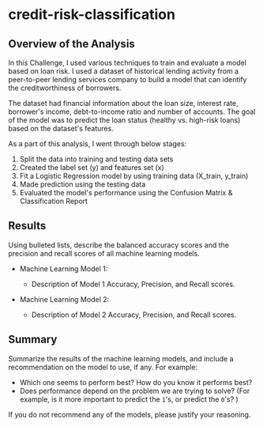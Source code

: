 # credit-risk-classification

## Overview of the Analysis
In this Challenge, I used various techniques to train and evaluate a model based on loan risk. I used a dataset of historical lending activity from a peer-to-peer lending services company to build a model that can identify the creditworthiness of borrowers.

The dataset had financial information about the loan size, interest rate, borrower's income, debt-to-income ratio and number of accounts. The goal of the model was to predict the loan status (healthy vs. high-risk loans) based on the dataset's features.

As a part of this analysis, I went through below stages:
1. Split the data into training and testing data sets
2. Created the label set (y) and features set (x)
3. Fit a Logistic Regression model by using training data (X_train, y_train)
4. Made prediction using the testing data
5. Evaluated the model's performance using the Confusion Matrix & Classification Report
   
## Results

Using bulleted lists, describe the balanced accuracy scores and the precision and recall scores of all machine learning models.

* Machine Learning Model 1:
  * Description of Model 1 Accuracy, Precision, and Recall scores.



* Machine Learning Model 2:
  * Description of Model 2 Accuracy, Precision, and Recall scores.

## Summary

Summarize the results of the machine learning models, and include a recommendation on the model to use, if any. For example:
* Which one seems to perform best? How do you know it performs best?
* Does performance depend on the problem we are trying to solve? (For example, is it more important to predict the `1`'s, or predict the `0`'s? )

If you do not recommend any of the models, please justify your reasoning.

